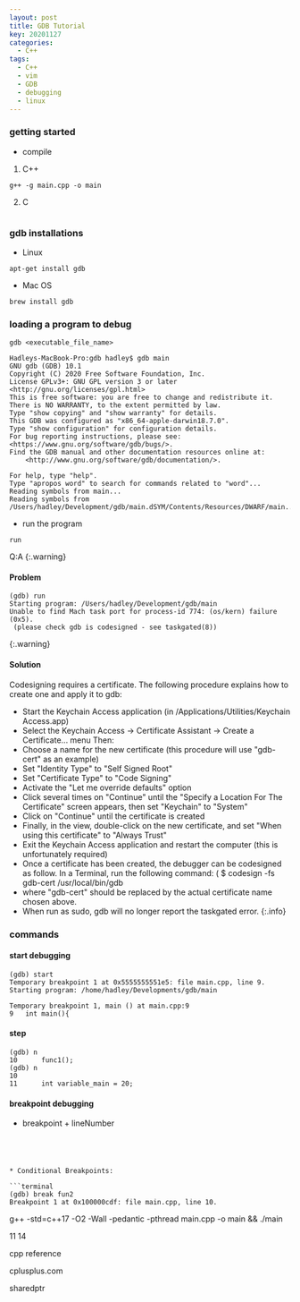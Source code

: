 ```yaml
---
layout: post
title: GDB Tutorial
key: 20201127
categories: 
  - C++
tags:
  - C++
  - vim
  - GDB
  - debugging
  - linux
---
```


### getting started

* compile

1. C++

``` terminal
g++ -g main.cpp -o main
```

2. C

``` terminal

```

### gdb installations

* Linux

```terminal
apt-get install gdb
```

* Mac OS

``` terminal
brew install gdb
```

### loading a program to debug

```terminal
gdb <executable_file_name>
```

``` terminal
Hadleys-MacBook-Pro:gdb hadley$ gdb main
GNU gdb (GDB) 10.1
Copyright (C) 2020 Free Software Foundation, Inc.
License GPLv3+: GNU GPL version 3 or later <http://gnu.org/licenses/gpl.html>
This is free software: you are free to change and redistribute it.
There is NO WARRANTY, to the extent permitted by law.
Type "show copying" and "show warranty" for details.
This GDB was configured as "x86_64-apple-darwin18.7.0".
Type "show configuration" for configuration details.
For bug reporting instructions, please see:
<https://www.gnu.org/software/gdb/bugs/>.
Find the GDB manual and other documentation resources online at:
    <http://www.gnu.org/software/gdb/documentation/>.

For help, type "help".
Type "apropos word" to search for commands related to "word"...
Reading symbols from main...
Reading symbols from /Users/hadley/Development/gdb/main.dSYM/Contents/Resources/DWARF/main...
```

* run the program

```terminal
run
```

Q:A
{:.warning}

#### Problem

```terminal
(gdb) run
Starting program: /Users/hadley/Development/gdb/main 
Unable to find Mach task port for process-id 774: (os/kern) failure (0x5).
 (please check gdb is codesigned - see taskgated(8))
```
{:.warning}

#### Solution

Codesigning requires a certificate. The following procedure explains how to create one and apply it to gdb:

* Start the Keychain Access application (in /Applications/Utilities/Keychain Access.app)
* Select the Keychain Access -> Certificate Assistant -> Create a Certificate... menu
Then:
* Choose a name for the new certificate (this procedure will use "gdb-cert" as an example)
* Set "Identity Type" to "Self Signed Root"
* Set "Certificate Type" to "Code Signing"
* Activate the "Let me override defaults" option
* Click several times on "Continue" until the "Specify a Location For The Certificate" screen appears, then set "Keychain" to "System"
* Click on "Continue" until the certificate is created
* Finally, in the view, double-click on the new certificate, and set "When using this certificate" to "Always Trust"
* Exit the Keychain Access application and restart the computer (this is unfortunately required)
* Once a certificate has been created, the debugger can be codesigned as follow. In a Terminal, run the following command:
( $ codesign -fs gdb-cert /usr/local/bin/gdb
* where "gdb-cert" should be replaced by the actual certificate name chosen above.
* When run as sudo, gdb will no longer report the taskgated error.
{:.info}


### commands 

#### start debugging

```terminal
(gdb) start
Temporary breakpoint 1 at 0x5555555551e5: file main.cpp, line 9.
Starting program: /home/hadley/Developments/gdb/main 

Temporary breakpoint 1, main () at main.cpp:9
9	int main(){
```

#### step  

``` terminal
(gdb) n
10	    func1();
(gdb) n
10
11	    int variable_main = 20;
```

#### breakpoint debugging  

* breakpoint + lineNumber

``` terminal

```

``` terminal



* Conditional Breakpoints:

```terminal
(gdb) break fun2
Breakpoint 1 at 0x100000cdf: file main.cpp, line 10.
```





g++ -std=c++17 -O2 -Wall -pedantic -pthread main.cpp -o main && ./main

11 14

<!--more-->

cpp reference


cplusplus.com

sharedptr



    






